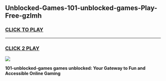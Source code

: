 
## Unblocked-Games-101-unblocked-games-Play-Free-gzlmh
<h3>
<a href="https://premium76.site?title=101-unblocked-games&ref=23A">CLICK TO PLAY</a></h3>
<hr>

<h3>
<a href="https://premium76.site?title=101-unblocked-games&ref=23A">CLICK 2 PLAY</a>
  
</h3>

<a href="https://premium76.site?title=101-unblocked-games&ref=23A"><img src="https://clearcache.store/games.png"></a>


**101-unblocked-games games unblocked: Your Gateway to Fun and Accessible Online Gaming**
